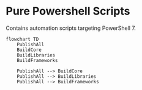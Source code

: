 # Pure Powershell Scripts

Contains automation scripts targeting PowerShell 7.

```mermaid
flowchart TD
    PublishAll
    BuildCore
    BuildLibraries
    BuildFrameworks

    PublishAll --> BuildCore
    PublishAll --> BuildLibraries
    PublishAll --> BuildFrameworks
```
